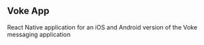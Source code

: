## Voke App

React Native application for an iOS and Android version of the Voke messaging application